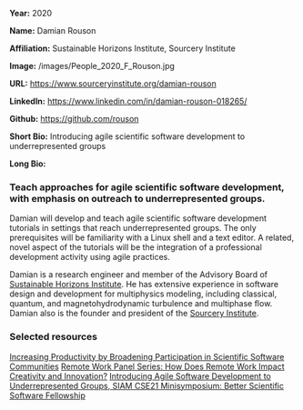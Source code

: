 **Year:** 2020

**Name:** Damian Rouson

**Affiliation:** Sustainable Horizons Institute, Sourcery Institute

**Image:** /images/People_2020_F_Rouson.jpg

**URL:** https://www.sourceryinstitute.org/damian-rouson

**LinkedIn:** https://www.linkedin.com/in/damian-rouson-018265/

**Github:** https://github.com/rouson

**Short Bio:** Introducing agile scientific software development to underrepresented groups

**Long Bio:**
### Teach approaches for agile scientific software development, with emphasis on outreach to underrepresented groups.
Damian will develop and teach agile scientific software development tutorials in settings that reach underrepresented groups.  The only prerequisites will be familiarity with a Linux shell and a text editor. A related, novel aspect of the tutorials will be the integration of a professional development activity using agile practices.

Damian is a research engineer and member of the Advisory Board of [Sustainable Horizons Institute](http://shinstitute.org). He has extensive experience in software design and development for multiphysics modeling, including classical, quantum, and magnetohydrodynamic turbulence and multiphase flow. Damian also is the founder and president of the [Sourcery Institute](http://www.sourceryinstitute.org).

### Selected resources

<a href="https://bssw.io/blog_posts/increasing-productivity-by-broadening-participation-in-scientific-software-communities" class="link-row">Increasing Productivity by Broadening Participation in Scientific Software Communities</a>
<a href="https://ideas-productivity.org/resources/series/strategies-for-working-remotely//#panel008" class="link-row">Remote Work Panel Series:  How Does Remote Work Impact Creativity and Innovation?</a>
<a href="https://figshare.com/collections/SIAM_CSE21_Minisymposium_Better_Scientific_Software_Fellowship/5321426" class="link-row">Introducing Agile Software Development to Underrepresented Groups, SIAM CSE21 Minisymposium: Better Scientific Software Fellowship</a>
